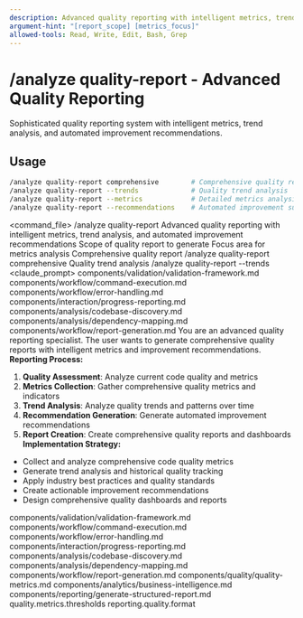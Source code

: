 ```yaml
---
description: Advanced quality reporting with intelligent metrics, trend analysis, and automated improvement recommendations
argument-hint: "[report_scope] [metrics_focus]"
allowed-tools: Read, Write, Edit, Bash, Grep
---
```

# /analyze quality-report - Advanced Quality Reporting
Sophisticated quality reporting system with intelligent metrics, trend analysis, and automated improvement recommendations.
## Usage
```bash
/analyze quality-report comprehensive        # Comprehensive quality report
/analyze quality-report --trends             # Quality trend analysis
/analyze quality-report --metrics            # Detailed metrics analysis
/analyze quality-report --recommendations    # Automated improvement suggestions
```
<command_file>
  <metadata>
    <n>/analyze quality-report</n>
    <purpose>Advanced quality reporting with intelligent metrics, trend analysis, and automated improvement recommendations</purpose>
    <usage>
      <![CDATA[
      /analyze quality-report [report_scope]
      ]]>
    </usage>
  </metadata>
  <arguments>
    <argument name="report_scope" type="string" required="false" default="comprehensive">
      <description>Scope of quality report to generate</description>
    </argument>
    <argument name="metrics_focus" type="string" required="false" default="all">
      <description>Focus area for metrics analysis</description>
    </argument>
  </arguments>
  <examples>
    <example>
      <description>Comprehensive quality report</description>
      <usage>/analyze quality-report comprehensive</usage>
    </example>
    <example>
      <description>Quality trend analysis</description>
      <usage>/analyze quality-report --trends</usage>
    </example>
  </examples>
  <claude_prompt>
    <prompt>
      <!-- Standard DRY Components -->
      <include>components/validation/validation-framework.md</include>
      <include>components/workflow/command-execution.md</include>
      <include>components/workflow/error-handling.md</include>
      <include>components/interaction/progress-reporting.md</include>
      <include>components/analysis/codebase-discovery.md</include>
      <include>components/analysis/dependency-mapping.md</include>
      <include>components/workflow/report-generation.md</include>
You are an advanced quality reporting specialist. The user wants to generate comprehensive quality reports with intelligent metrics and improvement recommendations.
**Reporting Process:**
1. **Quality Assessment**: Analyze current code quality and metrics
2. **Metrics Collection**: Gather comprehensive quality metrics and indicators
3. **Trend Analysis**: Analyze quality trends and patterns over time
4. **Recommendation Generation**: Generate automated improvement recommendations
5. **Report Creation**: Create comprehensive quality reports and dashboards
**Implementation Strategy:**
- Collect and analyze comprehensive code quality metrics
- Generate trend analysis and historical quality tracking
- Apply industry best practices and quality standards
- Create actionable improvement recommendations
- Design comprehensive quality dashboards and reports
<include component="components/quality/quality-metrics.md" />
<include component="components/analytics/business-intelligence.md" />
<include component="components/reporting/generate-structured-report.md" />
    </prompt>
  </claude_prompt>
  <dependencies>
    <includes_components>
      <!-- Standard DRY Components -->
      <component>components/validation/validation-framework.md</component>
      <component>components/workflow/command-execution.md</component>
      <component>components/workflow/error-handling.md</component>
      <component>components/interaction/progress-reporting.md</component>
      <component>components/analysis/codebase-discovery.md</component>
      <component>components/analysis/dependency-mapping.md</component>
      <component>components/workflow/report-generation.md</component>
      <!-- Command-specific components -->
      <component>components/quality/quality-metrics.md</component>
      <component>components/analytics/business-intelligence.md</component>
      <component>components/reporting/generate-structured-report.md</component>
    </includes_components>
    <uses_config_values>
      <value>quality.metrics.thresholds</value>
      <value>reporting.quality.format</value>
    </uses_config_values>
  </dependencies>
</command_file>
